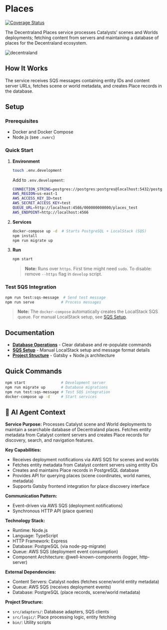 # Places

[![Coverage Status](https://coveralls.io/repos/github/decentraland/places/badge.svg?branch=master)](https://coveralls.io/github/decentraland/places?branch=master)

The Decentraland Places service processes Catalysts' scenes and Worlds deployments; fetching content from servers and maintaining a database of places for the Decentraland ecosystem.

![decentraland](https://decentraland.org/images/fallback-hero.jpg)

## How It Works

The service receives SQS messages containing entity IDs and content server URLs, fetches scene or world metadata, and creates Place records in the database.

## Setup

### Prerequisites

- Docker and Docker Compose
- Node.js (see `.nvmrc`)

### Quick Start

1. **Environment**

   ```bash
   touch .env.development
   ```

   Add to `.env.development`:

   ```bash
   CONNECTION_STRING=postgres://postgres:postgres@localhost:5432/postgres
   AWS_REGION=us-east-1
   AWS_ACCESS_KEY_ID=test
   AWS_SECRET_ACCESS_KEY=test
   QUEUE_URL=http://localhost:4566/000000000000/places_test
   AWS_ENDPOINT=http://localhost:4566
   ```

2. **Services**

   ```bash
   docker-compose up -d  # Starts PostgreSQL + LocalStack (SQS)
   npm install
   npm run migrate up
   ```

3. **Run**

   ```bash
   npm start
   ```

   > **Note:** Runs over `https`. First time might need `sudo`. To disable: remove `--https` flag in `develop` script.

### Test SQS Integration

```bash
npm run test:sqs-message  # Send test message
npm run serve            # Process messages
```

> **Note:** The `docker-compose` automatically creates the LocalStack SQS queue. For manual LocalStack setup, see [SQS Setup](docs/sqs-setup.md).

## Documentation

- **[Database Operations](docs/database-operations.md)** - Clear database and re-populate commands
- **[SQS Setup](docs/sqs-setup.md)** - Manual LocalStack setup and message format details
- **[Project Structure](docs/project-structure.md)** - Gatsby + Node.js architecture

## Quick Commands

```bash
npm start                # Development server
npm run migrate up       # Database migrations
npm run test:sqs-message # Test SQS integration
docker-compose up -d     # Start services
```

## 🤖 AI Agent Context

**Service Purpose:** Processes Catalyst scene and World deployments to maintain a searchable database of Decentraland places. Fetches entity metadata from Catalyst content servers and creates Place records for discovery, search, and navigation features.

**Key Capabilities:**

- Receives deployment notifications via AWS SQS for scenes and worlds
- Fetches entity metadata from Catalyst content servers using entity IDs
- Creates and maintains Place records in PostgreSQL database
- Provides API for querying places (scene coordinates, world names, metadata)
- Supports Gatsby frontend integration for place discovery interface

**Communication Pattern:** 
- Event-driven via AWS SQS (deployment notifications)
- Synchronous HTTP API (place queries)

**Technology Stack:**

- Runtime: Node.js
- Language: TypeScript
- HTTP Framework: Express
- Database: PostgreSQL (via node-pg-migrate)
- Queue: AWS SQS (deployment event consumption)
- Component Architecture: @well-known-components (logger, http-server)

**External Dependencies:**

- Content Servers: Catalyst nodes (fetches scene/world entity metadata)
- Queue: AWS SQS (receives deployment events)
- Database: PostgreSQL (place records, scene/world metadata)

**Project Structure:**

- `src/adapters/`: Database adapters, SQS clients
- `src/logic/`: Place processing logic, entity fetching
- `bin/`: Utility scripts
